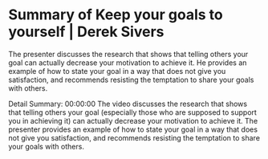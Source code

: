 # Summary of Keep your goals to yourself | Derek Sivers

The presenter discusses the research that shows that telling others your goal can actually decrease your motivation to achieve it. He provides an example of how to state your goal in a way that does not give you satisfaction, and recommends resisting the temptation to share your goals with others.

Detail Summary: 
00:00:00
The video discusses the research that shows that telling others your goal (especially those who are supposed to support you in achieving it) can actually decrease your motivation to achieve it. The presenter provides an example of how to state your goal in a way that does not give you satisfaction, and recommends resisting the temptation to share your goals with others.

